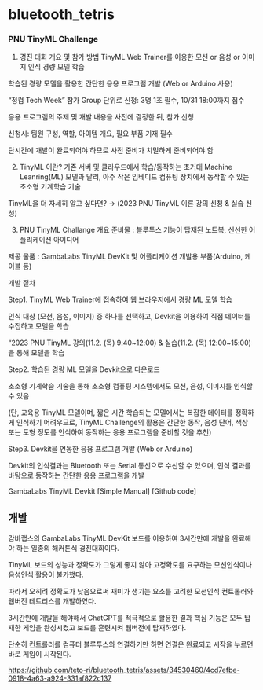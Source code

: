 # bluetooth_tetris

### PNU TinyML Challenge
1. 경진 대회 개요 및 참가 방법
TinyML Web Trainer를 이용한 모션 or 음성 or 이미지 인식 경량 모델 학습

학습된 경량 모델을 활용한 간단한 응용 프로그램 개발 (Web or Arduino 사용)

“정컴 Tech Week” 참가 Group 단위로 신청: 3명 1조 필수, 10/31 18:00까지 접수

응용 프로그램의 주제 및 개발 내용을 사전에 결정한 뒤, 참가 신청

신청시: 팀원 구성, 역할, 아이템 개요, 필요 부품 기재 필수

단시간에 개발이 완료되어야 하므로 사전 준비가 치밀하게 준비되어야 함



2. TinyML 이란?
기존 서버 및 클라우드에서 학습/동작하는 초거대 Machine Leanring(ML) 모델과 달리, 아주 작은 임베디드 컴퓨팅 장치에서 동작할 수 있는 초소형 기계학습 기술

TinyML을 더 자세히 알고 싶다면? → (2023 PNU TinyML 이론 강의 신청 & 실습 신청)



3. PNU TinyML Challange 개요
준비물 : 블루투스 기능이 탑재된 노트북, 신선한 어플리케이션 아이디어

제공 물품 : GambaLabs TinyML DevKit 및 어플리케이션 개발용 부품(Arduino, 케이블 등) 

개발 절차

Step1. TinyML Web Trainer에 접속하여 웹 브라우저에서 경량 ML 모델 학습

인식 대상 (모션, 음성, 이미지) 중 하나를 선택하고, Devkit을 이용하여 직접 데이터를 수집하고 모델을 학습

“2023 PNU TinyML 강의(11.2. (목) 9:40~12:00) & 실습(11.2. (목) 12:00~15:00) 을 통해 모델을 학습

Step2. 학습된 경량 ML 모델을 Devkit으로 다운로드

초소형 기계학습 기술을 통해 초소형 컴퓨팅 시스템에서도 모션, 음성, 이미지를 인식할 수 있음

(단, 교육용 TinyML 모델이며, 짧은 시간 학습되는 모델에서는 복잡한 데이터를 정확하게 인식하기 어려우므로,
TinyML Challenge의 활용은 간단한 동작, 음성 단어, 색상 또는 도형 정도를 인식하여 동작하는 응용 프로그램을 준비할 것을 추천)

Step3. Devkit을 연동한 응용 프로그램 개발 (Web or Arduino)

Devkit의 인식결과는 Bluetooth 또는 Serial 통신으로 수신할 수 있으며, 인식 결과를 바탕으로 동작하는 간단한 응용 프로그램을 개발

GambaLabs TinyML Devkit [Simple Manual] [Github code]


## 개발
감바랩스의 GambaLabs TinyML DevKit 보드를 이용하여 3시간만에 개발을 완료해야 하는 일종의 해커톤식 경진대회이다.

TinyML 보드의 성능과 정확도가 그렇게 좋지 않아 고정확도를 요구하는 모션인식이나 음성인식 활용이 불가했다.

따라서 오히려 정확도가 낮음으로써 재미가 생기는 요소를 고려한 모션인식 컨트롤러와 웹버전 테트리스를 개발하였다.

3시간만에 개발을 해야해서 ChatGPT를 적극적으로 활용한 결과 핵심 기능은 모두 탑재한 게임을 완성시켰고 보드를 훈련시켜 웹버전에 탑재하였다.

단순히 컨트롤러를 컴퓨터 블루투스와 연결하기만 하면 연결은 완료되고 시작을 누르면 바로 게임이 시작된다.

https://github.com/teto-ri/bluetooth_tetris/assets/34530460/4cd7efbe-0918-4a63-a924-331af822c137

